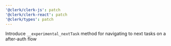 ```yaml
---
'@clerk/clerk-js': patch
'@clerk/clerk-react': patch
'@clerk/types': patch
---
```


Introduce `__experimental_nextTask` method for navigating to next tasks on a after-auth flow
